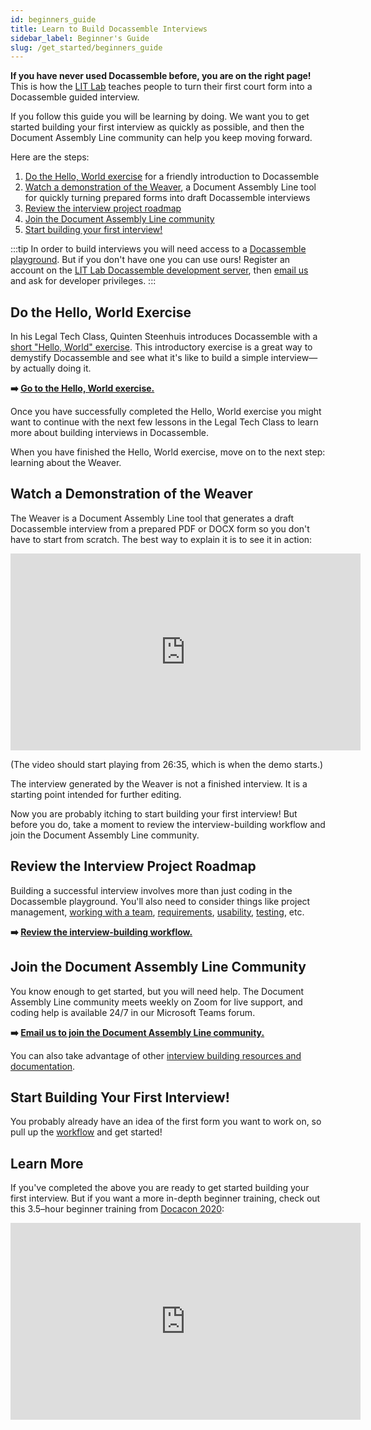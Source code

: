 ```yaml
---
id: beginners_guide
title: Learn to Build Docassemble Interviews
sidebar_label: Beginner's Guide
slug: /get_started/beginners_guide
---
```


**If you have never used Docassemble before, you are on the right page!** This is how the [LIT Lab](https://suffolklitlab.org) teaches people to turn their first court form into a Docassemble guided interview.

If you follow this guide you will be learning by doing. We want you to get started building your first interview as quickly as possible, and then the Document Assembly Line community can help you keep moving forward.

Here are the steps:

1. [Do the Hello, World exercise](#do-the-hello-world-exercise) for a friendly introduction to Docassemble
2. [Watch a demonstration of the Weaver](#watch-a-demonstration-of-the-weaver), a Document Assembly Line tool for quickly turning prepared forms into draft Docassemble interviews
3. [Review the interview project roadmap](#review-the-interview-project-roadmap)
4. [Join the Document Assembly Line community](#join-the-document-assembly-line-community)
5. [Start building your first interview!](#start-building-your-first-interview)

:::tip
In order to build interviews you will need access to a [Docassemble playground](https://docassemble.org/docs/playground.html). But if you don't have one you can use ours! Register an account on the [LIT Lab Docassemble development server](https://apps-dev.suffolklitlab.org/user/register), then [email us](mailto:litlab@suffolk.edu) and ask for developer privileges.
:::

## Do the Hello, World Exercise

In his Legal Tech Class, Quinten Steenhuis introduces Docassemble with a [short "Hello, World" exercise](https://suffolklitlab.org/legal-tech-class/docs/classes/docacon-2020/hello-world). This introductory exercise is a great way to demystify Docassemble and see what it's like to build a simple interview—by actually doing it.

**➡️ [Go to the Hello, World exercise.](https://suffolklitlab.org/legal-tech-class/docs/classes/docacon-2020/hello-world)**

Once you have successfully completed the Hello, World exercise you might want to continue with the next few lessons in the Legal Tech Class to learn more about building interviews in Docassemble.

When you have finished the Hello, World exercise, move on to the next step: learning about the Weaver.

## Watch a Demonstration of the Weaver

The Weaver is a Document Assembly Line tool that generates a draft Docassemble interview from a prepared PDF or DOCX form so you don't have to start from scratch. The best way to explain it is to see it in action:

<iframe width="560" height="315" src="https://www.youtube-nocookie.com/embed/1zF_omoCm1c?si=UVHiheS_2tdteg0h&amp;start=1595" title="YouTube video player" frameborder="0" allow="accelerometer; autoplay; clipboard-write; encrypted-media; gyroscope; picture-in-picture; web-share" referrerpolicy="strict-origin-when-cross-origin" allowfullscreen></iframe>

(The video should start playing from 26:35, which is when the demo starts.)

The interview generated by the Weaver is not a finished interview. It is a starting point intended for further editing.

Now you are probably itching to start building your first interview! But before you do, take a moment to review the interview-building workflow and join the Document Assembly Line community.

## Review the Interview Project Roadmap

Building a successful interview involves more than just coding in the Docassemble playground. You'll also need to consider things like project management, [working with a team](working_with_teams.md), [requirements](working_with_teams.md#understanding-the-projects-users-and-intended-purpose), [usability](../question_style_overview.md), [testing](/alkiln/intro.mdx), etc.

**➡️ [Review the interview-building workflow.](roadmap.md)**

## Join the Document Assembly Line Community

You know enough to get started, but you will need help. The Document Assembly Line community meets weekly on Zoom for live support, and coding help is available 24/7 in our Microsoft Teams forum.

**➡️ [Email us to join the Document Assembly Line community.](mailto:litlab@suffolk.edu)**

You can also take advantage of other [interview building resources and documentation](resources.md).

## Start Building Your First Interview!

You probably already have an idea of the first form you want to work on, so pull up the [workflow](roadmap.md) and get started!

## Learn More

If you've completed the above you are ready to get started building your first interview. But if you want a more in-depth beginner training, check out this 3.5–hour beginner training from [Docacon 2020](https://docacon.com/2020/index.html):

<iframe width="560" height="315" src="https://www.youtube.com/embed/Lsh_2qmTSAw?si=v5quUzfrXhj144v0&amp;start=40" title="YouTube video player" frameborder="0" allow="accelerometer; autoplay; clipboard-write; encrypted-media; gyroscope; picture-in-picture; web-share" referrerpolicy="strict-origin-when-cross-origin" allowfullscreen></iframe>